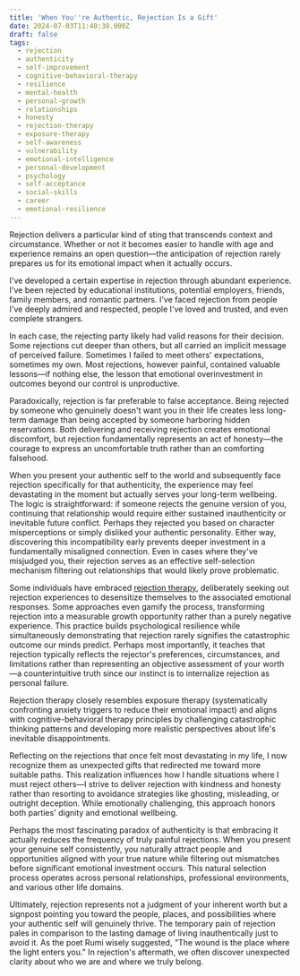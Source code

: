 ```yaml
---
title: 'When You''re Authentic, Rejection Is a Gift'
date: 2024-07-03T11:40:38.000Z
draft: false
tags:
  - rejection
  - authenticity
  - self-improvement
  - cognitive-behavioral-therapy
  - resilience
  - mental-health
  - personal-growth
  - relationships
  - honesty
  - rejection-therapy
  - exposure-therapy
  - self-awareness
  - vulnerability
  - emotional-intelligence
  - personal-development
  - psychology
  - self-acceptance
  - social-skills
  - career
  - emotional-resilience
---
```


Rejection delivers a particular kind of sting that transcends context and circumstance.
Whether or not it becomes easier to handle with age and experience remains an open
question—the anticipation of rejection rarely prepares us for its emotional impact
when it actually occurs.

I've developed a certain expertise in rejection through abundant experience. I've been
rejected by educational institutions, potential employers, friends, family members,
and romantic partners. I've faced rejection from people I've deeply admired and
respected, people I've loved and trusted, and even complete strangers.

In each case, the rejecting party likely had valid reasons for their decision. Some
rejections cut deeper than others, but all carried an implicit message of perceived
failure. Sometimes I failed to meet others' expectations, sometimes my own. Most
rejections, however painful, contained valuable lessons—if nothing else, the lesson
that emotional overinvestment in outcomes beyond our control is unproductive.

Paradoxically, rejection is far preferable to false acceptance. Being rejected by
someone who genuinely doesn't want you in their life creates less long-term damage
than being accepted by someone harboring hidden reservations. Both delivering and
receiving rejection creates emotional discomfort, but rejection fundamentally represents
an act of honesty—the courage to express an uncomfortable truth rather than an
comforting falsehood.

When you present your authentic self to the world and subsequently face rejection
specifically for that authenticity, the experience may feel devastating in the moment
but actually serves your long-term wellbeing. The logic is straightforward: if someone
rejects the genuine version of you, continuing that relationship would require either
sustained inauthenticity or inevitable future conflict. Perhaps they rejected you based
on character misperceptions or simply disliked your authentic personality. Either way,
discovering this incompatibility early prevents deeper investment in a fundamentally
misaligned connection. Even in cases where they've misjudged you, their rejection
serves as an effective self-selection mechanism filtering out relationships that would
likely prove problematic.

Some individuals have embraced [rejection therapy](https://en.wikipedia.org/wiki/Rejection_Therapy),
deliberately seeking out rejection experiences to desensitize themselves to the associated
emotional responses. Some approaches even gamify the process, transforming rejection
into a measurable growth opportunity rather than a purely negative experience. This
practice builds psychological resilience while simultaneously demonstrating that rejection
rarely signifies the catastrophic outcome our minds predict. Perhaps most importantly,
it teaches that rejection typically reflects the rejector's preferences, circumstances,
and limitations rather than representing an objective assessment of your worth—a
counterintuitive truth since our instinct is to internalize rejection as personal
failure.

Rejection therapy closely resembles exposure therapy (systematically confronting
anxiety triggers to reduce their emotional impact) and aligns with cognitive-behavioral
therapy principles by challenging catastrophic thinking patterns and developing more
realistic perspectives about life's inevitable disappointments.

Reflecting on the rejections that once felt most devastating in my life, I now recognize
them as unexpected gifts that redirected me toward more suitable paths. This realization
influences how I handle situations where I must reject others—I strive to deliver
rejection with kindness and honesty rather than resorting to avoidance strategies
like ghosting, misleading, or outright deception. While emotionally challenging, this
approach honors both parties' dignity and emotional wellbeing.

Perhaps the most fascinating paradox of authenticity is that embracing it actually
reduces the frequency of truly painful rejections. When you present your genuine self
consistently, you naturally attract people and opportunities aligned with your true
nature while filtering out mismatches before significant emotional investment occurs.
This natural selection process operates across personal relationships, professional
environments, and various other life domains.

Ultimately, rejection represents not a judgment of your inherent worth but a signpost
pointing you toward the people, places, and possibilities where your authentic self
will genuinely thrive. The temporary pain of rejection pales in comparison to the
lasting damage of living inauthentically just to avoid it. As the poet Rumi wisely
suggested, "The wound is the place where the light enters you." In rejection's aftermath,
we often discover unexpected clarity about who we are and where we truly belong.
